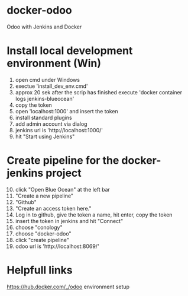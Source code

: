 # docker-odoo
Odoo with Jenkins and Docker

# Install local development environment (Win)
1. open cmd under Windows
2. exectue 'install_dev_env.cmd'
3. approx 20 sek after the scrip has finished execute 'docker container logs jenkins-blueocean'
4. copy the token
5. open 'localhost:1000' and insert the token
6. install standard plugins
7. add admin account via dialog
8. jenkins url is 'http://localhost:1000/'
9. hit "Start using Jenkins"

# Create pipeline for the docker-jenkins project
10. click "Open Blue Ocean" at the left bar
11. "Create a new pipeline"
12. "Github"
13. "Create an access token here."
14. Log in to github, give the token a name, hit enter, copy the token
15. insert the token in jenkins and hit "Connect"
16. choose "conology"
17. choose "docker-odoo"
18. click "create pipeline"
19. odoo url is 'http://localhost:8069/'

# Helpfull links
https://hub.docker.com/_/odoo environment setup

